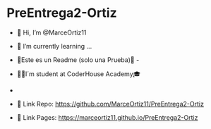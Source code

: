 # PreEntrega2-Ortiz

- 👋 Hi, I’m @MarceOrtiz11 
- 🌱 I’m currently learning ...


- 🙌Este es un Readme (solo una Prueba)🙌 -

- 👨‍🎓I´m student at CoderHouse Academy🎓 
-   


- 👀 Link Repo: https://github.com/MarceOrtiz11/PreEntrega2-Ortiz

- 🚀 Link Pages: https://marceortiz11.github.io/PreEntrega2-Ortiz
